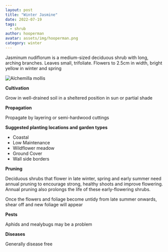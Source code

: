 ```yaml
---
layout: post
title: "Winter Jasmine"
date: 2022-07-19
tags:
  - shrub
author: hooperman
avatar: assets/img/hooperman.png
category: winter
---
```

Jasminum nudiflorum is a medium-sized deciduous shrub with long, arching branches. Leaves small, trifoliate. Flowers to 2.5cm in width, bright yellow in winter and spring

<img class="pure-image-responsive" src="{{{site.url}}//assets/img/winterjasmine.jpg" alt="Alchemilla mollis"/>

<strong>Cultivation</strong>

Grow in well-drained soil in a sheltered position in sun or partial shade

<strong>Propagation</strong>

Propagate by layering or semi-hardwood cuttings

<strong>Suggested planting locations and garden types</strong>

- Coastal
- Low Maintenance
- Wildflower meadow
- Ground Cover
- Wall side borders

<strong>Pruning</strong>

Deciduous shrubs that flower in late winter, spring and early summer need annual pruning to encourage strong, healthy shoots and improve flowering. Annual pruning also prolongs the life of these early-flowering shrubs.

Once the flowers and foliage become untidy from late summer onwards, shear off and new foliage will appear

<strong>Pests</strong>

Aphids and mealybugs may be a problem

<strong>Diseases</strong>

Generally disease free
